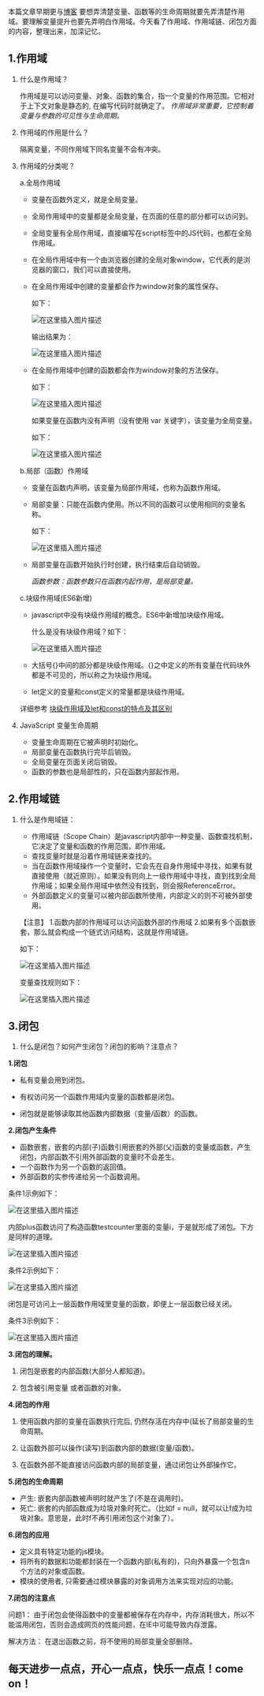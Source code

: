 本篇文章早期更与[博客](https://blog.csdn.net/w1418899532)
要想弄清楚变量、函数等的生命周期就要先弄清楚作用域。要理解变量提升也要先弄明白作用域。今天看了作用域、作用域链、闭包方面的内容，整理出来，加深记忆。
## 1.作用域
 1. 什么是作用域？

	作用域是可以访问变量、对象、函数的集合，指一个变量的作用范围。它相对于上下文对象是静态的, 在编写代码时就确定了。
*作用域非常重要，它控制着变量与参数的可见性与生命周期。*

 2. 作用域的作用是什么？


	隔离变量，不同作用域下同名变量不会有冲突。

 3. 作用域的分类呢？

	a.全局作用域
	- 变量在函数外定义，就是全局变量。
	- 全局作用域中的变量都是全局变量，在页面的任意的部分都可以访问到。
	- 全局变量有全局作用域，直接编写在script标签中的JS代码，也都在全局作用域。
	- 在全局作用域中有一个由浏览器创建的全局对象window，它代表的是浏览器的窗口，我们可以直接使用。
	- 在全局作用域中创建的变量都会作为window对象的属性保存。
	
		如下：

		![在这里插入图片描述](https://img-blog.csdnimg.cn/20181204110859438.png?x-oss-process=image/watermark,type_ZmFuZ3poZW5naGVpdGk,shadow_10,text_aHR0cHM6Ly9ibG9nLmNzZG4ubmV0L3cxNDE4ODk5NTMy,size_16,color_FFFFFF,t_70)   

		输出结果为：

		![在这里插入图片描述](https://img-blog.csdnimg.cn/20181204110929345.png)     
	- 在全局作用域中创建的函数都会作为window对象的方法保存。

		如下：

		![在这里插入图片描述](https://img-blog.csdnimg.cn/20181204104310751.png?x-oss-process=image/watermark,type_ZmFuZ3poZW5naGVpdGk,shadow_10,text_aHR0cHM6Ly9ibG9nLmNzZG4ubmV0L3cxNDE4ODk5NTMy,size_16,color_FFFFFF,t_70)

		如果变量在函数内没有声明（没有使用 var 关键字），该变量为全局变量。
	
		如下：

		![在这里插入图片描述](https://img-blog.csdnimg.cn/20181204103401691.png?x-oss-process=image/watermark,type_ZmFuZ3poZW5naGVpdGk,shadow_10,text_aHR0cHM6Ly9ibG9nLmNzZG4ubmV0L3cxNDE4ODk5NTMy,size_16,color_FFFFFF,t_70)
	
	b.局部（函数）作用域
	
	- 变量在函数内声明，该变量为局部作用域，也称为函数作用域。
	- 局部变量：只能在函数内使用。所以不同的函数可以使用相同的变量名称。
	
		如下：

		![在这里插入图片描述](https://img-blog.csdnimg.cn/20181204110203403.png)
	
	- 局部变量在函数开始执行时创建，执行结束后自动销毁。

	
		*函数参数：函数参数只在函数内起作用，是局部变量。*
	
	c.块级作用域(ES6新增)

	- javascript中没有块级作用域的概念。ES6中新增加块级作用域。
	
		什么是没有块级作用域？如下：
		
		![在这里插入图片描述](https://img-blog.csdnimg.cn/20181205185039609.png)
	
	- 大括号{}中间的部分都是块级作用域。{}之中定义的所有变量在代码块外都是不可见的，所以称之为块级作用域。
	- let定义的变量和const定义的常量都是块级作用域。
	
	详细参考 [块级作用域及let和const的特点及其区别](https://blog.csdn.net/w1418899532/article/details/84717091)
	
	

 4. JavaScript 变量生命周期
	- 变量生命周期在它被声明时初始化。
	- 局部变量在函数执行完毕后销毁。
	- 全局变量在页面关闭后销毁。
	- 函数的参数也是局部性的，只在函数内部起作用。
	
## 2.作用域链

 1. 什么是作用域链：
	-  作用域链（Scope Chain）是javascript内部中一种变量、函数查找机制，它决定了变量和函数的作用范围，即作用域。
	-  查找变量时就是沿着作用域链来查找的。
	- 当在函数作用域操作一个变量时，它会先在自身作用域中寻找，如果有就直接使用（就近原则）。如果没有则向上一级作用域中寻找，直到找到全局作用域；如果全局作用域中依然没有找到，则会报ReferenceError。
	- 外部函数定义的变量可以被内部函数所使用，内部定义的则不可被外部使用。
	
	【注意】
	1.函数内部的作用域可以访问函数外部的作用域
	2.如果有多个函数嵌套，那么就会构成一个链式访问结构，这就是作用域链。

 	如下：

 	![在这里插入图片描述](https://img-blog.csdnimg.cn/20181204122653665.png?x-oss-process=image/watermark,type_ZmFuZ3poZW5naGVpdGk,shadow_10,text_aHR0cHM6Ly9ibG9nLmNzZG4ubmV0L3cxNDE4ODk5NTMy,size_16,color_FFFFFF,t_70)       
 
 	变量查找规则如下：
 	
 	![在这里插入图片描述](https://img-blog.csdnimg.cn/20181204132224362.png?x-oss-process=image/watermark,type_ZmFuZ3poZW5naGVpdGk,shadow_10,text_aHR0cHM6Ly9ibG9nLmNzZG4ubmV0L3cxNDE4ODk5NTMy,size_16,color_FFFFFF,t_70)
 
 ## 3.闭包

 1. 什么是闭包？如何产生闭包？闭包的影响？注意点？
 
 **1.闭包**

 - 私有变量会用到闭包。
 
 - 有权访问另一个函数作用域内变量的函数都是闭包。
 
 - 闭包就是能够读取其他函数内部数据（变量/函数）的函数。
 	
**2.闭包产生条件**

- 函数嵌套，嵌套的内部(子)函数引用嵌套的外部(父)函数的变量或函数，产生闭包，内部函数不引用外部函数的变量时不会差生。
- 一个函数作为另一个函数的返回值。
- 外部函数的实参传递给另一个函数调用。
 
条件1示例如下：

![在这里插入图片描述](https://img-blog.csdnimg.cn/20181204134947748.png)

内部plus函数访问了构造函数testcounter里面的变量i，于是就形成了闭包。下方是同样的道理。

![在这里插入图片描述](https://img-blog.csdnimg.cn/20181204135547175.png?x-oss-process=image/watermark,type_ZmFuZ3poZW5naGVpdGk,shadow_10,text_aHR0cHM6Ly9ibG9nLmNzZG4ubmV0L3cxNDE4ODk5NTMy,size_16,color_FFFFFF,t_70)

条件2示例如下：

![在这里插入图片描述](https://img-blog.csdnimg.cn/20181204142439722.png?x-oss-process=image/watermark,type_ZmFuZ3poZW5naGVpdGk,shadow_10,text_aHR0cHM6Ly9ibG9nLmNzZG4ubmV0L3cxNDE4ODk5NTMy,size_16,color_FFFFFF,t_70)

闭包是可访问上一层函数作用域里变量的函数，即便上一层函数已经关闭。

条件3示例如下：

![在这里插入图片描述](https://img-blog.csdnimg.cn/2018120414352045.png)

**3.闭包的理解。**

1. 闭包是嵌套的内部函数(大部分人都知道)。

2. 包含被引用变量 或者函数的对象。


**4.闭包的作用**

1. 使用函数内部的变量在函数执行完后, 仍然存活在内存中(延长了局部变量的生命周期。

2. 让函数外部可以操作(读写)到函数内部的数据(变量/函数)。

3. 在函数外部不能直接访问函数内部的局部变量，通过闭包让外部操作它。

	
**5.闭包的生命周期**

- 产生: 嵌套内部函数被声明时就产生了(不是在调用时)。
- 死亡: 嵌套的内部函数成为垃圾对象时死亡。（比如f = null，就可以让f成为垃圾对象。意思是，此时f不再引用闭包这个对象了）。

**6.闭包的应用**

- 定义具有特定功能的js模块。
- 将所有的数据和功能都封装在一个函数内部(私有的)，只向外暴露一个包含n个方法的对象或函数。
- 模块的使用者, 只需要通过模块暴露的对象调用方法来实现对应的功能。
	
**7.闭包的注意点**

问题1：
由于闭包会使得函数中的变量都被保存在内存中，内存消耗很大，所以不能滥用闭包，否则会造成网页的性能问题，在IE中可能导致内存泄露。

解决方法：
在退出函数之前，将不使用的局部变量全部删除。

	

## 每天进步一点点，开心一点点，快乐一点点！come on！